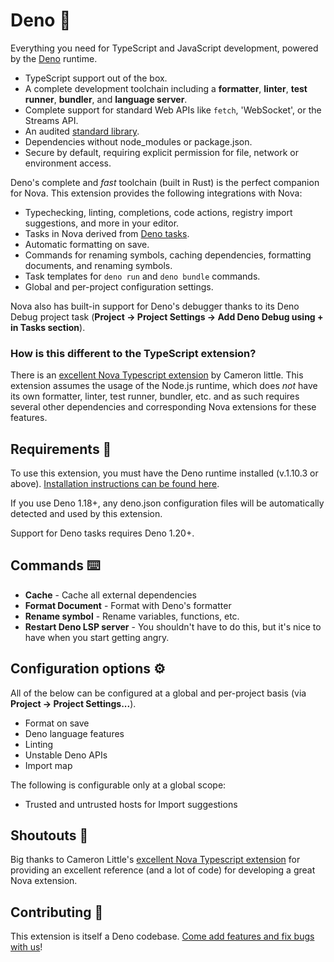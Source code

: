 # Deno 🦕

Everything you need for TypeScript and JavaScript development, powered by the
[Deno](https://deno.land) runtime.

- TypeScript support out of the box.
- A complete development toolchain including a **formatter**, **linter**, **test
  runner**, **bundler**, and **language server**.
- Complete support for standard Web APIs like `fetch`, 'WebSocket', or the
  Streams API.
- An audited [standard library](https://deno.land/std).
- Dependencies without node_modules or package.json.
- Secure by default, requiring explicit permission for file, network or
  environment access.

Deno's complete and _fast_ toolchain (built in Rust) is the perfect companion
for Nova. This extension provides the following integrations with Nova:

- Typechecking, linting, completions, code actions, registry import suggestions,
  and more in your editor.
- Tasks in Nova derived from
  [Deno tasks](https://deno.com/blog/v1.20#new-subcommand-deno-task).
- Automatic formatting on save.
- Commands for renaming symbols, caching dependencies, formatting documents, and
  renaming symbols.
- Task templates for `deno run` and `deno bundle` commands.
- Global and per-project configuration settings.

Nova also has built-in support for Deno's debugger thanks to its Deno Debug project task (**Project → Project Settings → Add Deno Debug using + in Tasks section**).

### How is this different to the TypeScript extension?

There is an
[excellent Nova Typescript extension](https://github.com/apexskier/nova-typescript)
by Cameron little. This extension assumes the usage of the Node.js runtime,
which does _not_ have its own formatter, linter, test runner, bundler, etc. and
as such requires several other dependencies and corresponding Nova extensions
for these features.

## Requirements 🎒

To use this extension, you must have the Deno runtime installed (v.1.10.3 or
above).
[Installation instructions can be found here](https://deno.land/#installation).

If you use Deno 1.18+, any deno.json configuration files will be automatically
detected and used by this extension.

Support for Deno tasks requires Deno 1.20+.

## Commands ⌨️

- **Cache** - Cache all external dependencies
- **Format Document** - Format with Deno's formatter
- **Rename symbol** - Rename variables, functions, etc.
- **Restart Deno LSP server** - You shouldn't have to do this, but it's nice to
  have when you start getting angry.

## Configuration options ⚙️

All of the below can be configured at a global and per-project basis (via
**Project → Project Settings...**).

- Format on save
- Deno language features
- Linting
- Unstable Deno APIs
- Import map

The following is configurable only at a global scope:

- Trusted and untrusted hosts for Import suggestions

## Shoutouts 📣

Big thanks to Cameron Little's
[excellent Nova Typescript extension](https://github.com/apexskier/nova-typescript)
for providing an excellent reference (and a lot of code) for developing a great
Nova extension.

## Contributing 🤝

This extension is itself a Deno codebase.
[Come add features and fix bugs with us](https://github.com/sgwilym/nova-deno)!

